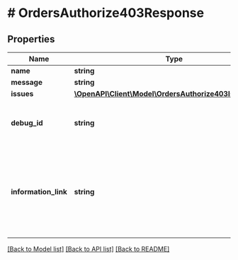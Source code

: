 # # OrdersAuthorize403Response

## Properties

Name | Type | Description | Notes
------------ | ------------- | ------------- | -------------
**name** | **string** |  | [optional]
**message** | **string** |  | [optional]
**issues** | [**\OpenAPI\Client\Model\OrdersAuthorize403IssuesInner[]**](OrdersAuthorize403IssuesInner.md) |  | [optional]
**debug_id** | **string** | The PayPal internal ID. Used for correlation purposes. | [optional]
**information_link** | **string** | The information link, or URI, that shows detailed information about this error for the developer. | [optional] [readonly]

[[Back to Model list]](../../README.md#models) [[Back to API list]](../../README.md#endpoints) [[Back to README]](../../README.md)

